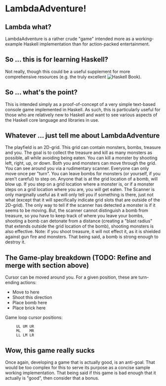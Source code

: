 # LambdaAdventure!

## Lambda what?

LambdaAdventure is a rather crude "game" intended more as a working-example Haskell implementation than for action-packed entertainment.

## So ... this is for learning Haskell?

Not really, though this could be a useful supplement for more comprehensive resources (e.g. the truly excellent ![Haskell Book](https://haskellbook.com/)).

## So ... what's the point?

This is intended simply as a proof-of-concept of a very simple text-based console game implemented in Haskell.  As such, this is particularly useful for those who are relatively new to Haskell and want to see various aspects of the Haskell core language and libraries in use.

## Whatever ... just tell me about LambdaAdventure

The playfield is an 2D-grid.  This grid can contain monsters, bombs, treasure and you.  The goal is to collect the treasure and kill as many monsters as possible, all while avoiding being eaten. You can kill a monster by shooting left, right, up, or down.  Both you and monsters can move through the grid.  You can see around you via a rudimentary scanner. Everyone can only move once per "turn". You can leave bombs for monsters (or yourself, if you aren't careful) to step on. Anyone that is at the grid location of a bomb, will blow up.  If you step on a grid location where a monster is, or if a monster steps on a grid location where you are, you will get eaten.  The Scanner is only marginally useful as it will only tell you if something is there, just not what (except that it will specifically indicate grid slots that are outside of the 2D-grid).  The only way to tell if the scanner has detected a monster is if it seems to be moving.  But, the scanner cannot distinguish a bomb from treasure, so you have to keep track of where you leave your bombs, shooting a bomb can detonate from a distance (creating a "blast radius" that extends outside the grid location of the bomb), shooting monsters is also effective.  Note: if you shoot treasure, it will not effect it, as it is shielded against gun fire and monsters.  That being said, a bomb is strong enough to destroy it.

## The Game-play breakdown (TODO: Refine and merge with section above)

Cursor can be moved around you.  For a given position, these are turn-ending actions:

* Move to here
* Shoot this direction
* Place bomb here
* Place brick here

Game loop cursor positions:

         UL UM UR        
         ML    MR        
         LL LM LR        




## Wow, this game really sucks

Once again, developing a game that is actually good, is an anti-goal.  That would be too complex for this to serve its purpose as a concise sample working implementation.  That being said if this game is bad enough that it actually is "good", then consider that a bonus.